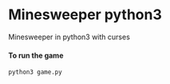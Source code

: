 # Minesweeper python3 

Minesweeper in python3 with curses

#### To run the game

```python
python3 game.py